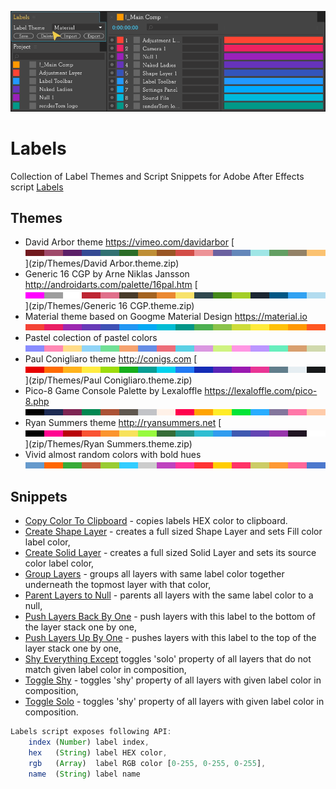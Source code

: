 ![Clean SL](img/Themes.gif)

# Labels #

Collection of Label Themes and Script Snippets for Adobe After Effects script [Labels](https://aescripts.com/labels/)

## Themes ##

* David Arbor theme <https://vimeo.com/davidarbor> [![button](img/theme_david_arbor.png)](zip/Themes/David Arbor.theme.zip)
* Generic 16 CGP by Arne Niklas Jansson <http://androidarts.com/palette/16pal.htm> [![button](img/theme_generic_16_cgp.png)](zip/Themes/Generic 16 CGP.theme.zip)
* Material theme based on Googme Material Design <https://material.io> [![button](img/theme_material.png)](zip/Themes/Material.theme.zip)
* Pastel colection of pastel colors [![button](img/theme_pastel.png)](zip/Themes/Pastel.theme.zip)
* Paul Conigliaro theme <http://conigs.com> [![button](img/theme_paul_conigliaro.png)](zip/Themes/Paul Conigliaro.theme.zip)
* Pico-8 Game Console Palette by Lexaloffle <https://lexaloffle.com/pico-8.php> [![button](img/theme_pico8.png)](zip/Themes/Pico-8.theme.zip)
* Ryan Summers theme <http://ryansummers.net> [![button](img/theme_ryan_summers.png)](zip/Themes/Ryan Summers.theme.zip)
* Vivid almost random colors with bold hues [![button](img/theme_vivid.png)](zip/Themes/Vivid.theme.zip)

## Snippets ##

* [Copy Color To Clipboard](URL) - copies labels HEX color to clipboard.
* [Create Shape Layer](URL) - creates a full sized Shape Layer and sets Fill color label color,
* [Create Solid Layer](URL) - creates a full sized Solid Layer and sets its source color label color,
* [Group Layers](URL) - groups all layers with same label color together underneath the topmost layer with that color,
* [Parent Layers to Null](URL) - parents all layers with the same label color to a null,
* [Push Layers Back By One](URL) - push layers with this label to the bottom of the layer stack one by one,
* [Push Layers Up By One](URL) - pushes layers with this label to the top of the layer stack one by one,
* [Shy Everything Except](URL) toggles 'solo' property of all layers that do not match given label color in composition,
* [Toggle Shy](URL) - toggles 'shy' property of all layers with given label color in composition,
* [Toggle Solo](URL) - toggles 'shy' property of all layers with given label color in composition.

``` javascript
Labels script exposes following API:
    index (Number) label index,
    hex   (String) label HEX color,
    rgb   (Array)  label RGB color [0-255, 0-255, 0-255],
    name  (String) label name
```